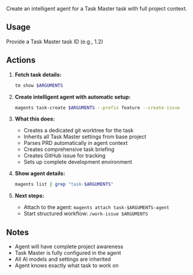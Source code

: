 Create an intelligent agent for a Task Master task with full project context.

## Usage
Provide a Task Master task ID (e.g., 1.2)

## Actions

1. **Fetch task details:**
   ```bash
   tm show $ARGUMENTS
   ```

2. **Create intelligent agent with automatic setup:**
   ```bash
   magents task-create $ARGUMENTS --prefix feature --create-issue
   ```

3. **What this does:**
   - Creates a dedicated git worktree for the task
   - Inherits all Task Master settings from base project
   - Parses PRD automatically in agent context
   - Creates comprehensive task briefing
   - Creates GitHub issue for tracking
   - Sets up complete development environment

4. **Show agent details:**
   ```bash
   magents list | grep "task-$ARGUMENTS"
   ```

5. **Next steps:**
   - Attach to the agent: `magents attach task-$ARGUMENTS-agent`
   - Start structured workflow: `/work-issue $ARGUMENTS`

## Notes
- Agent will have complete project awareness
- Task Master is fully configured in the agent
- All AI models and settings are inherited
- Agent knows exactly what task to work on
